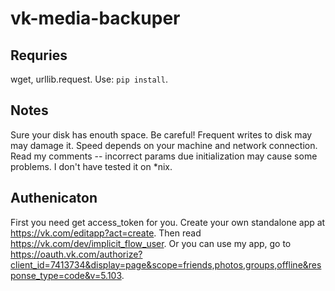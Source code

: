 # vk-media-backuper

## Requries
wget, urllib.request. Use: `pip install`.

## Notes
Sure your disk has enouth space.
Be careful! Frequent writes to disk may may damage it. 
Speed depends on your machine and network connection.
Read my comments -- incorrect params due initialization may cause some problems.
I don't have tested it on *nix.


## Authenicaton 
First you need get access_token for you. Create your own standalone app at https://vk.com/editapp?act=create. Then read https://vk.com/dev/implicit_flow_user. Or you can use my app, go to https://oauth.vk.com/authorize?client_id=7413734&display=page&scope=friends,photos,groups,offline&response_type=code&v=5.103. 
